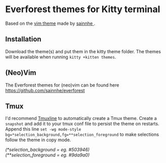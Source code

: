 # Everforest themes for Kitty terminal

Based on the [vim theme](https://github.com/sainnhe/everforest) made by [sainnhe ](https://github.com/sainnhe).

## Installation
Download the theme(s) and put them in the kitty theme folder.
The themes will be available when running `kitty +kitten themes`.

## (Neo)Vim
The Everforest themes for (neo)vim can be found here https://github.com/sainnhe/everforest

## Tmux
I'd recommend [Tmuxline](https://github.com/edkolev/tmuxline.vim) to automatically create a Tmux theme.
Create a `snapshot` and add it to your tmux conf file to persist the theme on restarts.
Append this line `set -wg mode-style bg=*selection_background,fg=**selection_foreground` to make selections follow the theme in copy mode.

_(*selection_background = eg. #503946)_<br />
_(**selection_foreground = eg. #9da9a0)_
